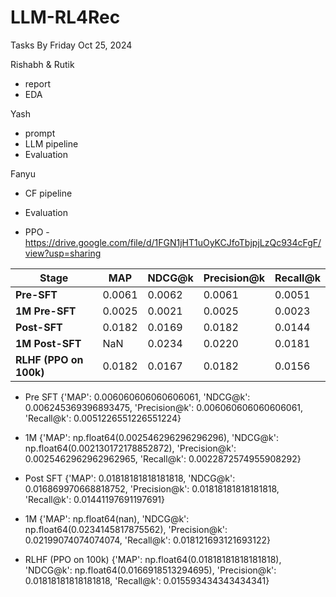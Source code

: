 # LLM-RL4Rec

Tasks By Friday Oct 25, 2024

Rishabh & Rutik 
- report 
- EDA

Yash 
- prompt
- LLM pipeline 
- Evaluation

Fanyu
- CF pipeline 
- Evaluation

- PPO - https://drive.google.com/file/d/1FGN1jHT1uOyKCJfoTbjpjLzQc934cFgF/view?usp=sharing

| **Stage**             | **MAP**      | **NDCG@k**          | **Precision@k**  | **Recall@k**       |
|------------------------|--------------|---------------------|------------------|--------------------|
| **Pre-SFT**           | 0.0061       | 0.0062              | 0.0061           | 0.0051             |
| **1M Pre-SFT**        | 0.0025       | 0.0021              | 0.0025           | 0.0023             |
| **Post-SFT**          | 0.0182       | 0.0169              | 0.0182           | 0.0144             |
| **1M Post-SFT**       | NaN          | 0.0234              | 0.0220           | 0.0181             |
| **RLHF (PPO on 100k)**| 0.0182       | 0.0167              | 0.0182           | 0.0156             |

- Pre SFT
 {'MAP': 0.006060606060606061,
 'NDCG@k': 0.006245369396893475,
 'Precision@k': 0.006060606060606061,
 'Recall@k': 0.0051226551226551224}

 - 1M
   {'MAP': np.float64(0.002546296296296296),
 'NDCG@k': np.float64(0.002130172178852872),
 'Precision@k': 0.0025462962962962965,
 'Recall@k': 0.0022872574955908292}

- Post SFT
{'MAP': 0.01818181818181818,
 'NDCG@k': 0.016869970668818752,
 'Precision@k': 0.01818181818181818,
 'Recall@k': 0.01441197691197691}

 - 1M
   {'MAP': np.float64(nan),
 'NDCG@k': np.float64(0.0234145817875562),
 'Precision@k': 0.02199074074074074,
 'Recall@k': 0.018121693121693122}

 - RLHF (PPO on 100k)
{'MAP': np.float64(0.01818181818181818), 'NDCG@k': np.float64(0.0166918513294695), 'Precision@k': 0.01818181818181818, 'Recall@k': 0.015593434343434341}
